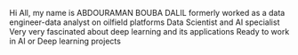 Hi All, my name is ABDOURAMAN BOUBA DALIL
formerly worked as a data engineer-data analyst on oilfield platforms
Data Scientist and AI specialist
Very very fascinated about deep learning and its applications
Ready to work in AI or Deep learning projects
